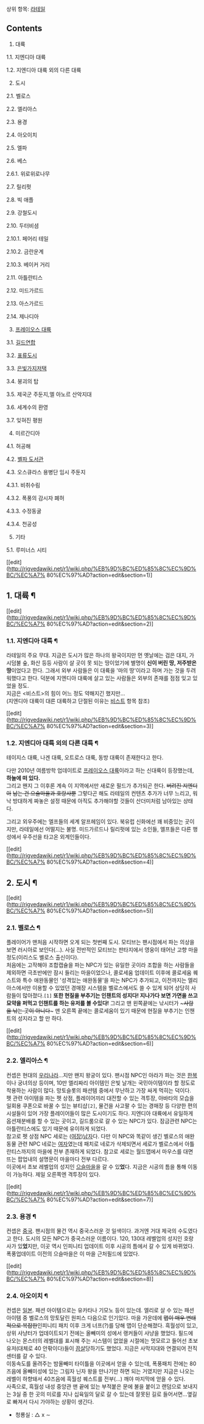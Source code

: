 상위 항목: [라테일](%EB%9D%BC%ED%85%8C%EC%9D%BC.md)

## Contents

    

1. 대륙 
    

1.1. 지엔디아 대륙

1.2. 지엔디아 대륙 외의 다른 대륙

2. 도시 
    

2.1. 벨로스

2.2. 엘리아스

2.3. 용경

2.4. 아오이치

2.5. 엘파

2.6. 베스

    

2.6.1. 위로위로나무

2.7. 릴리펏

2.8. 빅 애플

2.9. 강철도시

2.10. 두터비셤

    

2.10.1. 페어리 테일

2.10.2. 금란운계

2.10.3. 베이커 거리

2.11. 아틀란티스

2.12. 미드가르드

2.13. 아스가르드

2.14. 제나디아

3. [프레이오스 대륙](%ED%94%84%EB%A0%88%EC%9D%B4%EC%98%A4%EC%8A%A4%20%EB%8C%80%EB%A5%99.md)
    

3.1. [길드연합](%EA%B8%B8%EB%93%9C%EC%97%B0%ED%95%A9.md)

3.2. [표류도시](%ED%91%9C%EB%A5%98%EB%8F%84%EC%8B%9C.md)

3.3. [은빛가지저택](%EC%9D%80%EB%B9%9B%EA%B0%80%EC%A7%80%20%EC%A0%80%ED%83%9D.md)

3.4. 붕괴의 탑

3.5. 제국군 주둔지,엘 아노르 산악지대

3.6. 세계수의 환영

3.7. 잊혀진 평원

4. 미르간디아 
    

4.1. 허공해

4.2. [벨파 도서관](%EB%B2%A8%ED%8C%8C%20%EB%8F%84%EC%84%9C%EA%B4%80.md)

4.3. 오스큐라스 용병단 임시 주둔지

    

4.3.1. 비취수림

4.3.2. 폭풍의 감시자 폐허

4.3.3. 수정동굴

4.3.4. 천공성

5. 기타 
    

5.1. 루미너스 시티

[[edit](http://rigvedawiki.net/r1/wiki.php/%EB%9D%BC%ED%85%8C%EC%9D%BC/%EC%A7%
80%EC%97%AD?action=edit&section=1)]

## 1. 대륙 ¶

[[edit](http://rigvedawiki.net/r1/wiki.php/%EB%9D%BC%ED%85%8C%EC%9D%BC/%EC%A7%
80%EC%97%AD?action=edit&section=2)]

### 1.1. 지엔디아 대륙 ¶

라테일의 주요 무대. 지금은 도시가 많은 하나의 왕국이지만 먼 옛날에는 검은 대지, 가시덤불 숲, 화산 등등 사람이 살 곳이 못 되는
땅이었기에 별명이 **신이 버린 땅, 저주받은 땅**이었다고 한다. 그래서 외부 사람들은 이 대륙을 '마의 땅'이라고 하며 가는 것을
두려워했다고 한다. 덕분에 지엔디아 대륙에 살고 있는 사람들은 외부의 존재를 점점 잊고 있었을 정도.  
지금은 <비스트>의 힘이 어느 정도 약해지긴 했지만...  
(지엔디아 대륙이 대른 대륙하고 단절된 이유는 [비스트](%EB%B9%84%EC%8A%A4%ED%8A%B8.md) 항목 참조)

[[edit](http://rigvedawiki.net/r1/wiki.php/%EB%9D%BC%ED%85%8C%EC%9D%BC/%EC%A7%
80%EC%97%AD?action=edit&section=3)]

### 1.2. 지엔디아 대륙 외의 다른 대륙 ¶

테이지스 대륙, 나겐 대륙, 오트로스 대륙, 동방 대륙이 존재한다고 한다.

  

다만 2010년 여름방학 업데이트로 [프레이오스 대륙](%ED%94%84%EB%A0%88%EC%9D%B4%EC%98%A4%EC%8A%A4%20%EB%8C%80%EB%A5%99.md)이라고 하는 신대륙이 등장했는데, **하늘에 떠 있다.**  
그리고 왠지 그 이후론 계속 이 지역에서만 새로운 필드가 추가되곤 한다. <del>버려진 지엔디아</del> <del>남는 건 으슬마을과
호랑사뿐</del> 그렇다곤 해도 라테일의 컨텐츠 추가가 너무 느리고, 워낙 방대하게 짜놓은 설정 때문에 아직도 추가해야할 것들이 산더미처럼
남아있는 상태다.

  

그리고 외우주에는 엘프들의 세계 알프헤임이 있다. 북유럽 신화에선 꽤 비중있는 곳이지만, 라테일에선 어떨지는 불명. 미드가르드나 릴리펏에
있는 소인들, 엘프들은 다른 행성에서 우주선을 타고온 외계인들이다.

  

[[edit](http://rigvedawiki.net/r1/wiki.php/%EB%9D%BC%ED%85%8C%EC%9D%BC/%EC%A7%
80%EC%97%AD?action=edit&section=4)]

## 2. 도시 ¶

[[edit](http://rigvedawiki.net/r1/wiki.php/%EB%9D%BC%ED%85%8C%EC%9D%BC/%EC%A7%
80%EC%97%AD?action=edit&section=5)]

### 2.1. 벨로스 ¶

플레이어가 맨처음 시작하면 오게 되는 첫번째 도시. 모티브는 팬시점에서 파는 의상을 보면 러시아로 보인다(...). 사실 전반적인 모티브는
판타지에서 영웅이 태어난 고향 마을 정도(이리스도 벨로스 출신이다).  
처음에는 고작해야 조합캡슐을 파는 NPC가 있는 유일한 곳이라 조합을 하는 사람들을 제외하면 극초반에만 잠시 들리는 마을이었으나, 콜로세움
업데이트 이후에 콜로세움 퀘스트와 특수 애완동물인 '성격있는 애완동물'을 파는 NPC가 추가되고, 이전까지는 엘리아스에서만 이용할 수 있었던
경매장 시스템을 벨로스에서도 쓸 수 있게 되어 상당히 사람들이 많아졌다.`[1]` **또한 현질을 부추기는 인챈트의 성지다! 지나가다 보면
가면을 쓰고 묘약을 퍼먹고 인챈트를 하는 유저를 볼 수있다!** 그리고 맨 왼쪽끝에는 낚시터가 ~<del>사람을 낚는 곳이
아니다</del>~ 맨 오른쪽 끝에는 콜로세움이 있기 때문에 현질을 부추기는 인챈트의 성지라고 할 만 하다.

  

[[edit](http://rigvedawiki.net/r1/wiki.php/%EB%9D%BC%ED%85%8C%EC%9D%BC/%EC%A7%
80%EC%97%AD?action=edit&section=6)]

### 2.2. 엘리아스 ¶

컨셉은 현대의 [우리나라](%EB%8C%80%ED%95%9C%EB%AF%BC%EA%B5%AD.md)...지만 왠지 왕궁이 있다. 팬시점
NPC인 아라가 파는 것은 [한복](%ED%95%9C%EB%B3%B5.md)이나 궁녀의상 등이며, 10만 엘리짜리 아이템인 은빛 날개는
국민아이템이라 할 정도로 착용하는 사람이 많다. 망토슬롯의 패션템 중에서 무난하고 가장 싸게 먹히는 덕이다.  
펫 관련 아이템을 파는 펫 상점, 플레이어끼리 대전할 수 있는 격투장, 아바타의 모습을 일회용 쿠폰으로 바꿀 수 있는 뷰티샵`[2]`,
물건을 사고팔 수 있는 경매장 등 다양한 편의시설들이 있어 가장 플레이어들이 많은 도시이기도 하다. 지엔디아 대륙에서 유일하게 옵션재분배를
할 수 있는 곳이고, 길드룸으로 갈 수 있는 NPC가 있다. 잠금관련 NPC는 아틀란티스에도 있기 때문에 유이하게 되었다.  
참고로 펫 상점 NPC 세로는
([여장](%EC%97%AC%EC%9E%A5.md))[남자](%EB%82%A8%EC%9E%90.md)다. 다만 이 NPC와 똑같이
생긴 벨로스의 애완동물 관련 NPC 네로는 [여자](%EC%97%AC%EC%9E%90.md)였는데 패치로 네로가 삭제되면서 세로가
벨로스에서 아틀란티스까지의 마을에 전부 존재하게 되었다. 참고로 세로는 월드맵에서 마우스를 대면 뜨는 팝업내의 설명문이 마을마다 전부
다르다.  
이곳에서 초보 레벨업의 성지인 [으슬마을](%EC%9C%BC%EC%8A%AC%EB%A7%88%EC%9D%84.md)을 갈 수
있**었**다. 지금은 시공의 틈을 통해 이동이 가능하다. 제일 오른쪽엔 격투장이 있다.

  

[[edit](http://rigvedawiki.net/r1/wiki.php/%EB%9D%BC%ED%85%8C%EC%9D%BC/%EC%A7%
80%EC%97%AD?action=edit&section=7)]

### 2.3. 용경 ¶

컨셉은 [중국](%EC%A4%91%EA%B5%AD.md). 팬시점의 물건 역시 중국스러운 것 일색이다. 과거엔 거대 제국의 수도였다고
한다. 도시의 모든 NPC가 중국스러운 이름이다. 120, 130대 레벨업의 성지인 호랑사가 있**었**지만, 이곳 역시 인피니티 업데이트
이후 시공의 틈에서 갈 수 있게 바뀌었다. 폭풍업데이트 이전의 으슬마을은 이 마을 근처필드에 있었다.

  

[[edit](http://rigvedawiki.net/r1/wiki.php/%EB%9D%BC%ED%85%8C%EC%9D%BC/%EC%A7%
80%EC%97%AD?action=edit&section=8)]

### 2.4. 아오이치 ¶

컨셉은 [일본](%EC%9D%BC%EB%B3%B8.md). 패션 아이템으로는 유카타나 기모노 등이 있는데. 엘리로 살 수 있는 패션
아이템 중 벨로스의 망토달린 원피스 다음으로 인기있다. 마을 가운데에 <del>맵이 매우 변태적으로 복잡한</del>인피니티 패치 이후 크게
너프(?)를 당해 맵이 단순해졌다. 흑월성이 있고, 상위 사냥터가 업데이트되기 전에는 올빼미의 성에서 랭커들이 사냥을 했었다. 필드에 나오는
몬스터의 레벨대를 표시해 주는 시스템이 없었을 시절에는 멋모르고 들어선 초보 유저(대체로 40 안팎이다)들이
[끔살](%EB%81%94%EC%82%B4.md)당하기도 했었다. 지금은 사막지대와 연결되어 전직센터를 갈 수 있다.  
이동속도를 올려주는 밤올빼미 타이틀을 이곳에서 얻을 수 있는데, 폭풍패치 전에는 80즈음에 올빼미성에 있는 그림자 닌자 왕을 만나기만 하면
되는 거였지만 지금은 나오는 레벨이 하향돼서 40즈음에 흑월성 퀘스트를 전부(...) 깨야 마지막에 얻을 수 있다.  
사족으로, 흑월성 내성 중앙관 맨 끝에 있는 부적붙은 문에 불을 붙이고 랜덤으로 보내지는 3실 중 한 곳의 미로를 지나 십육일의 달로 갈 수
있는데 잘못된 길로 들어서면…옆길로 빠져서 다시 가야하는 상황이 생긴다.  

  * 청룡실 : △ x ∼ 